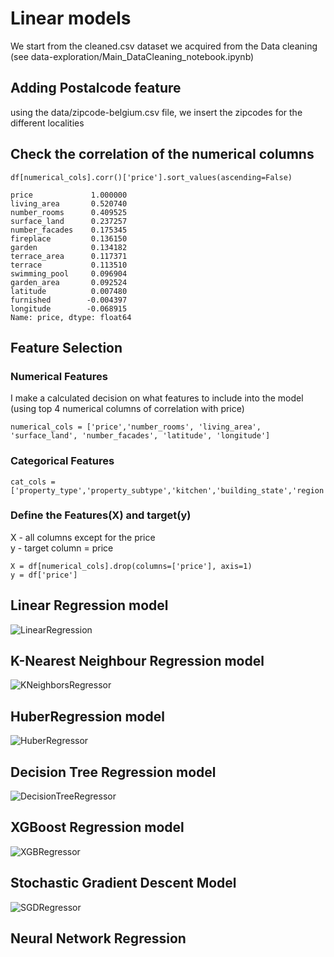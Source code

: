 # Linear models

We start from the cleaned.csv dataset we acquired from the Data cleaning (see data-exploration/Main_DataCleaning_notebook.ipynb)

## Adding Postalcode feature
using the data/zipcode-belgium.csv file, we insert the zipcodes for the different localities

## Check the correlation of the numerical columns
```df[numerical_cols].corr()['price'].sort_values(ascending=False)```
```
price             1.000000
living_area       0.520740
number_rooms      0.409525
surface_land      0.237257
number_facades    0.175345
fireplace         0.136150
garden            0.134182
terrace_area      0.117371
terrace           0.113510
swimming_pool     0.096904
garden_area       0.092524
latitude          0.007480
furnished        -0.004397
longitude        -0.068915
Name: price, dtype: float64
```

## Feature Selection

### Numerical Features
I make a calculated decision on what features to include into the model (using top 4 numerical columns of correlation with price)
```
numerical_cols = ['price','number_rooms', 'living_area', 'surface_land', 'number_facades', 'latitude', 'longitude']
```

### Categorical Features

```
cat_cols = ['property_type','property_subtype','kitchen','building_state','region','province',]
```

### Define the Features(X) and target(y)
X - all columns except for the price <br>
y - target column = price
```
X = df[numerical_cols].drop(columns=['price'], axis=1)
y = df['price']
```

## Linear Regression model <br>

![LinearRegression](https://github.com/nikolaaswillaert/ImmoElizaDataAnalysis/assets/106211266/26449e50-a587-4eab-b5a4-7319e459b13b)

## K-Nearest Neighbour Regression model <br>
![KNeighborsRegressor](https://github.com/nikolaaswillaert/ImmoElizaDataAnalysis/assets/106211266/0fa90fe7-698e-41e5-995a-8689c45d5394)

## HuberRegression model <br>
![HuberRegressor](https://github.com/nikolaaswillaert/ImmoElizaDataAnalysis/assets/106211266/db152200-4e8e-4515-a47d-41f643bb7608)

## Decision Tree Regression model <br>
![DecisionTreeRegressor](https://github.com/nikolaaswillaert/ImmoElizaDataAnalysis/assets/106211266/64bd3da7-ff60-4b7e-88e5-65155f8a8dce)

## XGBoost Regression model <br>
![XGBRegressor](https://github.com/nikolaaswillaert/ImmoElizaDataAnalysis/assets/106211266/f14b662c-d33b-45e4-bfe9-fe27dbb5a66d)

## Stochastic Gradient Descent Model <br>
![SGDRegressor](https://github.com/nikolaaswillaert/ImmoElizaDataAnalysis/assets/106211266/d55de771-d485-406f-9fc9-bf9401febce2)

## Neural Network Regression <br>


